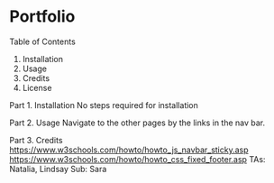 # Portfolio
Table of Contents

1. Installation
2. Usage
3. Credits
4. License

Part 1. Installation
No steps required for installation

Part 2. Usage
Navigate to the other pages by the links in the nav bar.

Part 3. Credits 
https://www.w3schools.com/howto/howto_js_navbar_sticky.asp 
https://www.w3schools.com/howto/howto_css_fixed_footer.asp
TAs: Natalia, Lindsay
Sub: Sara
